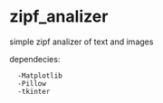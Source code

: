 # zipf_analizer
simple zipf analizer of text and images 

dependecies:
```
  -Matplotlib
  -Pillow
  -tkinter
```
